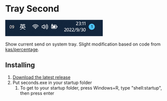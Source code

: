# Tray Second

![](second.png)

Show current send on system tray. Slight modification based on code from [kas/percentage](https://github.com/kas/percentage).

## Installing

1. [Download the latest release](https://github.com/jerrylususu/tray_second/releases)
1. Put seconds.exe in your startup folder
   1. To get to your startup folder, press Windows+R, type "shell:startup", then press enter

